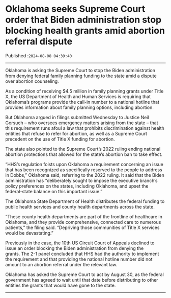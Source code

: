 # Oklahoma seeks Supreme Court order that Biden administration stop blocking health grants amid abortion referral dispute

Published :`2024-08-08 04:39:40`

---

Oklahoma is asking the Supreme Court to stop the Biden administration from denying federal family planning funding to the state amid a dispute over abortion counseling.

As a condition of receiving $4.5 million in family planning grants under Title X, the US Department of Health and Human Services is requiring that Oklahoma’s programs provide the call-in number to a national hotline that provides information about family planning options, including abortion.

But Oklahoma argued in filings submitted Wednesday to Justice Neil Gorsuch – who oversees emergency matters arising from the state – that this requirement runs afoul a law that prohibits discrimination against health entities that refuse to refer for abortion, as well as a Supreme Court precedent on the use of Title X funding for abortion.

The state also pointed to the Supreme Court’s 2022 ruling ending national abortion protections that allowed for the state’s abortion ban to take effect.

“HHS’s regulation foists upon Oklahoma a requirement concerning an issue that has been recognized as specifically reserved to the people to address in Dobbs,” Oklahoma said, referring to the 2022 ruling. It said that the Biden administration has “deliberately sought to impose the executive branch’s policy preferences on the states, including Oklahoma, and upset the federal-state balance on this important issue.”

The Oklahoma State Department of Health distributes the federal funding to public health services and county health departments across the state.

“These county health departments are part of the frontline of healthcare in Oklahoma, and they provide comprehensive, connected care to numerous patients,” the filing said. “Depriving those communities of Title X services would be devastating.”

Previously in the case, the 10th US Circuit Court of Appeals declined to issue an order blocking the Biden administration from denying the grants. The 2-1 panel concluded that HHS had the authority to implement the requirement and that providing the national hotline number did not amount to an abortion referral under the relevant law.

Oklahoma has asked the Supreme Court to act by August 30, as the federal government has agreed to wait until that date before distributing to other entities the grants that would have gone to the state.

---

